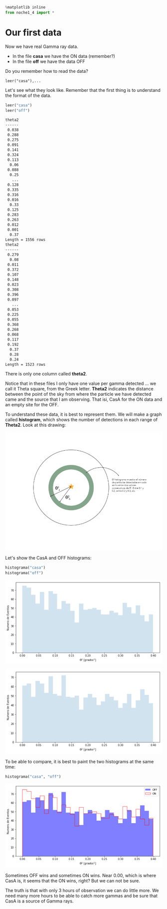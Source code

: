 ```python
%matplotlib inline
from noche1_4 import *
```

# Our first data

Now we have real Gamma ray data.
- In the file **casa** we have the ON data (remember?)
- In the file **off** we have the data OFF

Do you remember how to read the data?

```
leer("casa"),...
```
Let's see what they look like. Remember that the first thing is to understand the format of the data.


```python
leer("casa")
leer("off")
```

    theta2
    ------
     0.038
     0.288
     0.275
     0.091
     0.141
     0.324
     0.113
      0.06
     0.088
      0.25
       ...
     0.128
     0.335
     0.316
     0.016
      0.33
     0.125
     0.283
     0.263
     0.012
     0.001
      0.37
    Length = 1556 rows
    theta2
    ------
     0.279
      0.08
     0.011
     0.372
     0.107
     0.148
     0.023
     0.308
     0.396
     0.097
       ...
     0.053
     0.225
     0.055
     0.368
     0.268
     0.068
     0.117
     0.192
      0.37
      0.28
      0.24
    Length = 1523 rows


There is only one column called **theta2**.

Notice that in these files I only have one value per gamma detected ... we call it Theta square, from the Greek letter. **Theta2** indicates the distance between the point of the sky from where the particle we have detected came and the source that I am observing. That isi, CasA for the ON data and an empty site for the OFF.

To understand these data, it is best to represent them. We will make a graph called **histogram**, which shows the number of detections in each range of **Theta2**. Look at this drawing:

![theta](theta.png "theta")

Let's show the CasA and OFF histograms:


```python
histograma("casa")
histograma("off")
```


![png](night_1_4_files/night_1_4_4_0.png)



![png](night_1_4_files/night_1_4_4_1.png)


To be able to compare, it is best to paint the two histograms at the same time:


```python
histograma("casa", "off")
```


![png](night_1_4_files/night_1_4_6_0.png)

Sometimes OFF wins and sometimes ON wins.
Near 0.00, which is where CasA is, it seems that the ON wins, right? But we can not be sure.

The truth is that with only 3 hours of observation we can do little more. We need many more hours to be able to catch more gammas and be sure that CasA is a source of Gamma rays.
